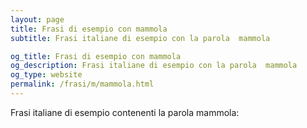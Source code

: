 ```yaml
---
layout: page
title: Frasi di esempio con mammola 
subtitle: Frasi italiane di esempio con la parola  mammola

og_title: Frasi di esempio con mammola 
og_description: Frasi italiane di esempio con la parola  mammola
og_type: website
permalink: /frasi/m/mammola.html
---
```


Frasi italiane di esempio contenenti la parola mammola:


